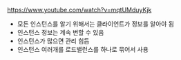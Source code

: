 https://www.youtube.com/watch?v=mqtUMduyKjk


- 모든 인스턴스를 알기 위해서는 클라이언트가 정보를 알아야 됨
- 인스턴스 정보는 계속 변할 수 있음
- 인스턴스가 많으면 관리 힘듬
- 인스턴스 여러개를 로드밸런스를 하나로 묶어서 사용